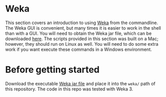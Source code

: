 # Weka 

This section covers an introduction to using [Weka](http://www.cs.waikato.ac.nz/ml/index.html) from the commandline. The Weka GUI is convenient, but many times it is easier to work in the shell than with a GUI. You will need to obtain the Weka jar file, which can be downloaded [here](http://www.cs.waikato.ac.nz/ml/weka/downloading.html). The scripts provided in this section was built on a Mac; however, they should run on Linux as well. You will need to do some extra work if you want execute these commands in a Windows environment.

# Before getting started

Download the executable [Weka jar file](http://www.cs.waikato.ac.nz/ml/weka/downloading.html) and place it into the `weka/` path of this repository. The code in this repo was tested with Weka 3.   
